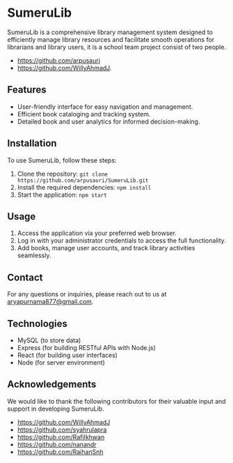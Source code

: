# SumeruLib

SumeruLib is a comprehensive library management system designed to efficiently manage library resources and facilitate smooth operations for librarians and library users, it is a school team project consist of two people.
- https://github.com/arpusauri
- https://github.com/WillyAhmadJ.

## Features

- User-friendly interface for easy navigation and management.
- Efficient book cataloging and tracking system.
- Detailed book and user analytics for informed decision-making.

## Installation

To use SumeruLib, follow these steps:

1. Clone the repository: `git clone https://github.com/arpusauri/SumeruLib.git`
2. Install the required dependencies: `npm install`
3. Start the application: `npm start`

## Usage

1. Access the application via your preferred web browser.
2. Log in with your administrator credentials to access the full functionality.
3. Add books, manage user accounts, and track library activities seamlessly.

## Contact

For any questions or inquiries, please reach out to us at [aryapurnama877@gmail.com](mailto:aryapurnama877@gmail.com).

## Technologies

- MySQL (to store data)
- Express (for building RESTful APIs with Node.js)
- React (for building user interfaces)
- Node (for server environment)

## Acknowledgements

We would like to thank the following contributors for their valuable input and support in developing SumeruLib.

- https://github.com/WillyAhmadJ
- https://github.com/syahrulapra
- https://github.com/RafiIkhwan
- https://github.com/nanandr
- https://github.com/RaihanSnh